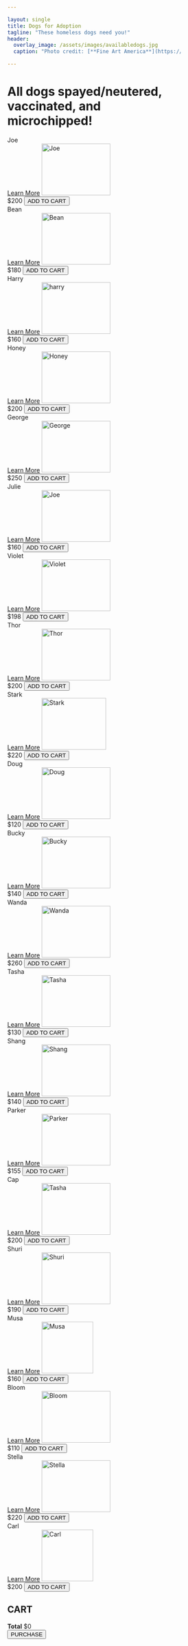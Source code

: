 ```yaml
---

layout: single
title: Dogs for Adoption
tagline: "These homeless dogs need you!"
header:
  overlay_image: /assets/images/availabledogs.jpg
  caption: "Photo credit: [**Fine Art America**](https://fineartamerica.com/featured/various-dogs-horizontal-web-banner-susan-schmitz.html)"

---
```

<html>
<head>
<meta name="viewport" content="width=device-width, initial-scale=1">
<style>
* {
  box-sizing: border-box;
}

.row {
  display: flex;
}

.column {
  flex: 1;
  padding: 5px;
}

.card {
  box-shadow: 0 4px 8px 0 rgba(0, 0, 0, 0.2);
  max-width: 200px;
  margin: auto;
  text-align: center;
  font-family: arial;
  justify-content: center;
  align-items: center;
}

.price {
  color: grey;
  font-size: 22px;
}

.card button {
  border: none;
  outline: 0;
  padding: 12px;
  color: white;
  background-color: #006400;
  text-align: center;
  cursor: pointer;
  width: 80%;
  font-size: 18px;
}

.card button:hover {
  opacity: 0.7;
}
</style>
</head>
<body>

<h1>All dogs spayed/neutered, vaccinated, and microchipped!</h1>

<div class="row">
  <div class="column">
    <div class="card">
      <section class="container content-section">
        <div class="shop-items">
          <div class="shop-item">
            <span class="shop-item-title">Joe</span>
          </div>
          <a href="https://haeryny.github.io/teamteam/doginfo/" class="card button">Learn More</a>
          <img class="shop-item-image" src="https://do31x39459kz9.cloudfront.net/storage/image/cc7c5dd6a09649e3bf5c6bca96b21daa-1670625496-1670625511-jpg/1024-0-" alt="Joe" width="160" height="120">
          <div class="shop-item-details">
            <span class="shop-item-price">$200</span>
            <button class="btn btn-primary shop-item-button" type="button">ADD TO CART</button>
          </div>
        </div>
      </section>
    </div>
  </div>
  
  <div class="column">
    <div class="card">
      <section class="container content-section">
        <div class="shop-items">
          <div class="shop-item">
            <span class="shop-item-title">Bean</span>
          </div>
          <a href="https://haeryny.github.io/teamteam/doginfo/" class="card button">Learn More</a>
          <img class="shop-item-image" src="https://do31x39459kz9.cloudfront.net/storage/image/672cb9b41e7548f68316d4a328c772d2-1673989499-1673989524-jpg/1024-0-" alt="Bean" width="160" height="120">
          <div class="shop-item-details">
            <span class="shop-item-price">$180</span>
            <button class="btn btn-primary shop-item-button" type="button">ADD TO CART</button>
          </div>
        </div>
      </section>
    </div>
  </div>

  <div class="column">
    <div class="card">
      <section class="container content-section">
        <div class="shop-items">
          <div class="shop-item">
            <span class="shop-item-title">Harry</span>
          </div>
          <a href="https://haeryny.github.io/teamteam/doginfo/" class="card button">Learn More</a>
          <img class="shop-item-image" src="https://do31x39459kz9.cloudfront.net/storage/image/9f57a9ccb04d489c8e0faeb7a6aaecc1-1671755085-1671755107-jpg/1024-0-" alt="harry" width="160" height="120">
          <div class="shop-item-details">
            <span class="shop-item-price">$160</span>
            <button class="btn btn-primary shop-item-button" type="button">ADD TO CART</button>
          </div>
        </div>
      </section>
    </div>
  </div>
</div>

<div class="row">
  <div class="column">
    <div class="card">
      <section class="container content-section">
        <div class="shop-items">
          <div class="shop-item">
            <span class="shop-item-title">Honey</span>
          </div>
          <a href="https://haeryny.github.io/teamteam/doginfo/" class="card button">Learn More</a>
          <img class="shop-item-image" src="https://do31x39459kz9.cloudfront.net/storage/image/7a0fd8c5107f469a8b6e3ec6db1bc48a-1671827148-1671827194-jpg/1024-0-" alt="Honey" width="160" height="120">
          <div class="shop-item-details">
            <span class="shop-item-price">$200</span>
            <button class="btn btn-primary shop-item-button" type="button">ADD TO CART</button>
          </div>
        </div>
      </section>
    </div>
  </div>
  
  <div class="column">
    <div class="card">
      <section class="container content-section">
        <div class="shop-items">
          <div class="shop-item">
            <span class="shop-item-title">George</span>
          </div>
          <a href="https://haeryny.github.io/teamteam/doginfo/" class="card button">Learn More</a>
          <img class="shop-item-image" src="https://do31x39459kz9.cloudfront.net/storage/image/3b17d9a97b4e41ff984e54467d122820-1670895829-1670895970-jpg/1024-0-" alt="George" width="160" height="120">
          <div class="shop-item-details">
            <span class="shop-item-price">$250</span>
            <button class="btn btn-primary shop-item-button" type="button">ADD TO CART</button>
          </div>
        </div>
      </section>
    </div>
  </div>

  <div class="column">
    <div class="card">
      <section class="container content-section">
        <div class="shop-items">
          <div class="shop-item">
            <span class="shop-item-title">Julie</span>
          </div>
          <a href="https://haeryny.github.io/teamteam/doginfo/" class="card button">Learn More</a>
          <img class="shop-item-image" src="https://do31x39459kz9.cloudfront.net/storage/image/574b155c13f5453093faa9a9bbe6cc09-1672428396-1672428453-jpg/1024-0-" alt="Joe" width="160" height="120">
          <div class="shop-item-details">
            <span class="shop-item-price">$160</span>
            <button class="btn btn-primary shop-item-button" type="button">ADD TO CART</button>
          </div>
        </div>
      </section>
    </div>
  </div>
</div>

<div class="row">
  <div class="column">
    <div class="card">
      <section class="container content-section">
        <div class="shop-items">
          <div class="shop-item">
            <span class="shop-item-title">Violet</span>
          </div>
          <a href="https://haeryny.github.io/teamteam/doginfo/" class="card button">Learn More</a>
          <img class="shop-item-image" src="https://do31x39459kz9.cloudfront.net/storage/image/286ffc0f2e2f4227b804656084a2eb1c-1675561494-1675561497-jpeg/1024-0-" alt="Violet" width="160" height="120">
          <div class="shop-item-details">
            <span class="shop-item-price">$198</span>
            <button class="btn btn-primary shop-item-button" type="button">ADD TO CART</button>
          </div>
        </div>
      </section>
    </div>
  </div>
  
  <div class="column">
    <div class="card">
      <section class="container content-section">
        <div class="shop-items">
          <div class="shop-item">
            <span class="shop-item-title">Thor</span>
          </div>
          <a href="https://haeryny.github.io/teamteam/doginfo/" class="card button">Learn More</a>
          <img class="shop-item-image" src="https://do31x39459kz9.cloudfront.net/storage/image/1e445a3de6a44e9ca42ff1f36da4a9b0-1674933023-1674933059-jpeg/1024-0-" alt="Thor" width="160" height="120">
          <div class="shop-item-details">
            <span class="shop-item-price">$200</span>
            <button class="btn btn-primary shop-item-button" type="button">ADD TO CART</button>
          </div>
        </div>
      </section>
    </div>
  </div>

  <div class="column">
    <div class="card">
      <section class="container content-section">
        <div class="shop-items">
          <div class="shop-item">
            <span class="shop-item-title">Stark</span>
          </div>
          <a href="https://haeryny.github.io/teamteam/doginfo/" class="card button">Learn More</a>
          <img class="shop-item-image" src="https://do31x39459kz9.cloudfront.net/storage/image/7921672da5a745d497b014d1e25802eb-1673041880-1676231549-jpeg/1024-0-" alt="Stark" width="150" height="120">
          <div class="shop-item-details">
            <span class="shop-item-price">$220</span>
            <button class="btn btn-primary shop-item-button" type="button">ADD TO CART</button>
          </div>
        </div>
      </section>
    </div>
  </div>
</div>

<div class="row">
  <div class="column">
    <div class="card">
      <section class="container content-section">
        <div class="shop-items">
          <div class="shop-item">
            <span class="shop-item-title">Doug</span>
          </div>
          <a href="https://haeryny.github.io/teamteam/doginfo/" class="card button">Learn More</a>
          <img class="shop-item-image" src="https://do31x39459kz9.cloudfront.net/storage/image/16890ba2d55b4d2b99b4c1149f8425c5-1675099945-1675099968-jpg/1024-0-" alt="Doug" width="160" height="120">
          <div class="shop-item-details">
            <span class="shop-item-price">$120</span>
            <button class="btn btn-primary shop-item-button" type="button">ADD TO CART</button>
          </div>
        </div>
      </section>
    </div>
  </div>
  
  <div class="column">
    <div class="card">
      <section class="container content-section">
        <div class="shop-items">
          <div class="shop-item">
            <span class="shop-item-title">Bucky</span>
          </div>
          <a href="https://haeryny.github.io/teamteam/doginfo/" class="card button">Learn More</a>
          <img class="shop-item-image" src="https://do31x39459kz9.cloudfront.net/storage/image/da1af9aca3db4c76b250193cafbe6874-1675374061-1675374069-jpg/1024-0-" alt="Bucky" width="160" height="120">
          <div class="shop-item-details">
            <span class="shop-item-price">$140</span>
            <button class="btn btn-primary shop-item-button" type="button">ADD TO CART</button>
          </div>
        </div>
      </section>
    </div>
  </div>

  <div class="column">
    <div class="card">
      <section class="container content-section">
        <div class="shop-items">
          <div class="shop-item">
            <span class="shop-item-title">Wanda</span>
          </div>
          <a href="https://haeryny.github.io/teamteam/doginfo/" class="card button">Learn More</a>
          <img class="shop-item-image" src="https://do31x39459kz9.cloudfront.net/storage/image/3153afbaf9ed464ab7ab05de8cc68245-1660424834-1661448994-jpg/1024-0-" alt="Wanda" width="160" height="120">
          <div class="shop-item-details">
            <span class="shop-item-price">$260</span>
            <button class="btn btn-primary shop-item-button" type="button">ADD TO CART</button>
          </div>
        </div>
      </section>
    </div>
  </div>
</div>

<div class="row">
  <div class="column">
    <div class="card">
      <section class="container content-section">
        <div class="shop-items">
          <div class="shop-item">
            <span class="shop-item-title">Tasha</span>
          </div>
          <a href="https://haeryny.github.io/teamteam/doginfo/" class="card button">Learn More</a>
          <img class="shop-item-image" src="https://do31x39459kz9.cloudfront.net/storage/image/0c5b23a621874bbcbb4af72e870f2396-1662938148-1662938165-jpg/1024-0-" alt="Tasha" width="160" height="120">
          <div class="shop-item-details">
            <span class="shop-item-price">$130</span>
            <button class="btn btn-primary shop-item-button" type="button">ADD TO CART</button>
          </div>
        </div>
      </section>
    </div>
  </div>
  
  <div class="column">
    <div class="card">
      <section class="container content-section">
        <div class="shop-items">
          <div class="shop-item">
            <span class="shop-item-title">Shang</span>
          </div>
          <a href="https://haeryny.github.io/teamteam/doginfo/" class="card button">Learn More</a>
          <img class="shop-item-image" src="https://do31x39459kz9.cloudfront.net/storage/image/d9681fb1d6ec4e718a58a6dd40e4b333-1675210646-1675558115-jpg/1024-0-" alt="Shang" width="160" height="120">
          <div class="shop-item-details">
            <span class="shop-item-price">$140</span>
            <button class="btn btn-primary shop-item-button" type="button">ADD TO CART</button>
          </div>
        </div>
      </section>
    </div>
  </div>

  <div class="column">
    <div class="card">
      <section class="container content-section">
        <div class="shop-items">
          <div class="shop-item">
            <span class="shop-item-title">Parker</span>
          </div>
          <a href="https://haeryny.github.io/teamteam/doginfo/" class="card button">Learn More</a>
          <img class="shop-item-image" src="https://do31x39459kz9.cloudfront.net/storage/image/7046abe642674a07bb4ff5a8f5c44da0-1675283719-1675283745-jpeg/1024-0-" alt="Parker" width="160" height="120">
          <div class="shop-item-details">
            <span class="shop-item-price">$155</span>
            <button class="btn btn-primary shop-item-button" type="button">ADD TO CART</button>
          </div>
        </div>
      </section>
    </div>
  </div>
</div>

<div class="row">
  <div class="column">
    <div class="card">
      <section class="container content-section">
        <div class="shop-items">
          <div class="shop-item">
            <span class="shop-item-title">Cap</span>
          </div>
          <a href="https://haeryny.github.io/teamteam/doginfo/" class="card button">Learn More</a>
          <img class="shop-item-image" src="https://i0.wp.com/timesofsandiego.com/wp-content/uploads/2022/08/Beagle.jpg?ssl=1" alt="Tasha" width="160" height="120">
          <div class="shop-item-details">
            <span class="shop-item-price">$200</span>
            <button class="btn btn-primary shop-item-button" type="button">ADD TO CART</button>
          </div>
        </div>
      </section>
    </div>
  </div>
  
  <div class="column">
    <div class="card">
      <section class="container content-section">
        <div class="shop-items">
          <div class="shop-item">
            <span class="shop-item-title">Shuri</span>
          </div>
          <a href="https://haeryny.github.io/teamteam/doginfo/" class="card button">Learn More</a>
          <img class="shop-item-image" src="https://do31x39459kz9.cloudfront.net/storage/image/3236e8ede81d4e44b9bf806a18464230-1666577817-1666577841-jpg/1024-0-" alt="Shuri" width="160" height="120">
          <div class="shop-item-details">
            <span class="shop-item-price">$190</span>
            <button class="btn btn-primary shop-item-button" type="button">ADD TO CART</button>
          </div>
        </div>
      </section>
    </div>
  </div>

  <div class="column">
    <div class="card">
      <section class="container content-section">
        <div class="shop-items">
          <div class="shop-item">
            <span class="shop-item-title">Musa</span>
          </div>
          <a href="https://haeryny.github.io/teamteam/doginfo/" class="card button">Learn More</a>
          <img class="shop-item-image" src="https://do31x39459kz9.cloudfront.net/storage/image/daddeb64a1374a75821e01893d456306-1671391639-1671391712-jpg/1024-0-" alt="Musa" width="120" height="120">
          <div class="shop-item-details">
            <span class="shop-item-price">$160</span>
            <button class="btn btn-primary shop-item-button" type="button">ADD TO CART</button>
          </div>
        </div>
      </section>
    </div>
  </div>
</div>

<div class="row">
  <div class="column">
    <div class="card">
      <section class="container content-section">
        <div class="shop-items">
          <div class="shop-item">
            <span class="shop-item-title">Bloom</span>
          </div>
          <a href="https://haeryny.github.io/teamteam/doginfo/" class="card button">Learn More</a>
          <img class="shop-item-image" src="https://www.aspcapetinsurance.com/media/2325/facts-about-maltese-dogs.jpg" alt="Bloom" width="160" height="120">
          <div class="shop-item-details">
            <span class="shop-item-price">$110</span>
            <button class="btn btn-primary shop-item-button" type="button">ADD TO CART</button>
          </div>
        </div>
      </section>
    </div>
  </div>
  
  <div class="column">
    <div class="card">
      <section class="container content-section">
        <div class="shop-items">
          <div class="shop-item">
            <span class="shop-item-title">Stella</span>
          </div>
          <a href="https://haeryny.github.io/teamteam/doginfo/" class="card button">Learn More</a>
          <img class="shop-item-image" src="https://dl5zpyw5k3jeb.cloudfront.net/organization-photos/38001/4/?bust=1516228994&width=720" alt="Stella" width="160" height="120">
          <div class="shop-item-details">
            <span class="shop-item-price">$220</span>
            <button class="btn btn-primary shop-item-button" type="button">ADD TO CART</button>
          </div>
        </div>
      </section>
    </div>
  </div>

  <div class="column">
    <div class="card">
      <section class="container content-section">
        <div class="shop-items">
          <div class="shop-item">
            <span class="shop-item-title">Carl</span>
          </div>
          <a href="https://haeryny.github.io/teamteam/doginfo/" class="card button">Learn More</a>
          <img class="shop-item-image" src="https://encrypted-tbn0.gstatic.com/images?q=tbn:ANd9GcS4UBDPpROLyQxohEYID4ZW3_0CUNBzyWg_lINvwUZuWfaCkk-CWXOJLwiZSHvb2YeFpaQ&usqp=CAU" alt="Carl" width="120" height="120">
          <div class="shop-item-details">
            <span class="shop-item-price">$200</span>
            <button class="btn btn-primary shop-item-button" type="button">ADD TO CART</button>
          </div>
        </div>
      </section>
    </div>
  </div>
</div>

<div class="column">
<section class="container content-section">
  <h2 class="section-header">CART</h2>
  <div class="cart-row">
  </div>
  <div class="cart-items">
  </div>
  <div class="cart-total">
    <strong class="cart-total-title">Total</strong>
    <span class="cart-total-price">$0</span>
  </div>
  <form action="https://haeryny.github.io/teamteam/shoppingcart/">
    <button type="submit">PURCHASE</button>

<script>
if (document.readyState == 'loading') {
    document.addEventListener('DOMContentLoaded', ready)
} else {
    ready()
}
function ready() {
    var removeCartItemButtons = document.getElementsByClassName('btn-danger')
    for (var i = 0; i < removeCartItemButtons.length; i++) {
        var button = removeCartItemButtons[i]
        button.addEventListener('click', removeCartItem)
    }
    var quantityInputs = document.getElementsByClassName('cart-quantity-input')
    for (var i = 0; i < quantityInputs.length; i++) {
        var input = quantityInputs[i]
        input.addEventListener('change', quantityChanged)
    }
    var addToCartButtons = document.getElementsByClassName('shop-item-button')
    for (var i = 0; i < addToCartButtons.length; i++) {
        var button = addToCartButtons[i]
        button.addEventListener('click', addToCartClicked)
    }
    // document.getElementsByClassName('btn-purchase')[0].addEventListener('click', purchaseClicked)
}
// function purchaseClicked() {
//     alert('Thank you for your purchase')
//     var cartItems = document.getElementsByClassName('cart-items')[0]
//     while (cartItems.hasChildNodes()) {
//         cartItems.removeChild(cartItems.firstChild)
//     }
//     updateCartTotal()
// }
function removeCartItem(event) {
    var buttonClicked = event.target
    buttonClicked.parentElement.parentElement.remove()
    updateCartTotal()
}
function quantityChanged(event) {
    var input = event.target
    if (isNaN(input.value) || input.value <= 0) {
        input.value = 1
    }
    updateCartTotal()
}
function addToCartClicked(event) {
    var button = event.target
    var shopItem = button.parentElement.parentElement
    var title = shopItem.getElementsByClassName('shop-item-title')[0].innerText
    var price = shopItem.getElementsByClassName('shop-item-price')[0].innerText
    var imageSrc = shopItem.getElementsByClassName('shop-item-image')[0].src
    addItemToCart(title, price, imageSrc)
    updateCartTotal()
}
function addItemToCart(title, price, imageSrc) {
    var cartRow = document.createElement('div')
    cartRow.classList.add('cart-row')
    var cartItems = document.getElementsByClassName('cart-items')[0]
    var cartItemNames = cartItems.getElementsByClassName('cart-item-title')
    for (var i = 0; i < cartItemNames.length; i++) {
        if (cartItemNames[i].innerText == title) {
            alert('This item is already added to the cart')
            return
        }
    }
    var cartRowContents = `
        <div class="cart-item cart-column">
            <img class="cart-item-image" src="${imageSrc}" width="100" height="100">
            <span class="cart-item-title">${title}</span>
        </div>
        <span class="cart-price cart-column">${price}</span>
        <div class="cart-quantity cart-column">
            <input class="cart-quantity-input" type="number" value="1">
            <button class="btn btn-danger" type="button">REMOVE</button>
        </div>`
    cartRow.innerHTML = cartRowContents
    cartItems.append(cartRow)
    cartRow.getElementsByClassName('btn-danger')[0].addEventListener('click', removeCartItem)
    cartRow.getElementsByClassName('cart-quantity-input')[0].addEventListener('change', quantityChanged)
}
function updateCartTotal() {
    var cartItemContainer = document.getElementsByClassName('cart-items')[0]
    var cartRows = cartItemContainer.getElementsByClassName('cart-row')
    var total = 0
    for (var i = 0; i < cartRows.length; i++) {
        var cartRow = cartRows[i]
        var priceElement = cartRow.getElementsByClassName('cart-price')[0]
        var quantityElement = cartRow.getElementsByClassName('cart-quantity-input')[0]
        var price = parseFloat(priceElement.innerText.replace('$', ''))
        var quantity = quantityElement.value
        total = total + (price * quantity)
    }
    total = Math.round(total * 100) / 100
    document.getElementsByClassName('cart-total-price')[0].innerText = '$' + total
}
</script>